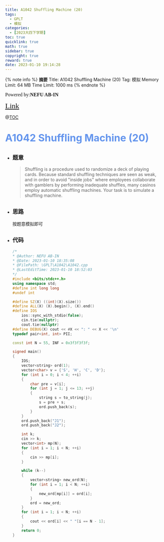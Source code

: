 ```yaml
---
title: A1042 Shuffling Machine (20)
tags:
  - GPLT
  - 模拟
categories:
  - [2023大四下学期]
toc: true
quicklink: true
math: true
sidebar: true
copyright: true
reward: true
date: 2023-01-10 19:14:28
---
```



{% note info %}
**摘要**
Title: A1042 Shuffling Machine (20)
Tag: 模拟
Memory Limit: 64 MB
Time Limit: 1000 ms
{% endnote %}
<!-- more -->

<font size=3 face=楷体>Powered by:**NEFU AB-IN**</font>

<font color=#FFA500 size=5 face=楷体>[Link](https://pintia.cn/problem-sets/994805342720868352/exam/problems/994805442671132672)</font>

@[TOC](文章目录)

# <font color=#6495ED size=6>A1042 Shuffling Machine (20)</font>

* ## <font size=4 face=粗体>题意</font>

  >Shuffling is a procedure used to randomize a deck of playing cards. Because standard shuffling techniques are seen as weak, and in order to avoid "inside jobs" where employees collaborate with gamblers by performing inadequate shuffles, many casinos employ automatic shuffling machines. Your task is to simulate a shuffling machine.

* ## <font size=4 face=粗体>思路</font>

  按题意模拟即可

* ## <font size=4 face=粗体>代码</font>

  ```cpp
  /*
  * @Author: NEFU AB-IN
  * @Date: 2023-01-10 18:35:08
  * @FilePath: \GPLT\A1042\A1042.cpp
  * @LastEditTime: 2023-01-10 18:52:03
  */
  #include <bits/stdc++.h>
  using namespace std;
  #define int long long
  #undef int

  #define SZ(X) ((int)(X).size())
  #define ALL(X) (X).begin(), (X).end()
  #define IOS                                                                                                            \
      ios::sync_with_stdio(false);                                                                                       \
      cin.tie(nullptr);                                                                                                  \
      cout.tie(nullptr)
  #define DEBUG(X) cout << #X << ": " << X << '\n'
  typedef pair<int, int> PII;

  const int N = 55, INF = 0x3f3f3f3f;

  signed main()
  {
      IOS;
      vector<string> ord(1);
      vector<char> v = {'S', 'H', 'C', 'D'};
      for (int i = 0; i < 4; ++i)
      {
          char pre = v[i];
          for (int j = 1; j <= 13; ++j)
          {
              string s = to_string(j);
              s = pre + s;
              ord.push_back(s);
          }
      }
      ord.push_back("J1");
      ord.push_back("J2");

      int k;
      cin >> k;
      vector<int> mp(N);
      for (int i = 1; i < N; ++i)
      {
          cin >> mp[i];
      }

      while (k--)
      {
          vector<string> new_ord(N);
          for (int i = 1; i < N; ++i)
          {
              new_ord[mp[i]] = ord[i];
          }
          ord = new_ord;
      }
      for (int i = 1; i < N; ++i)
      {
          cout << ord[i] << " "[i == N - 1];
      }
      return 0;
  }
  ```
